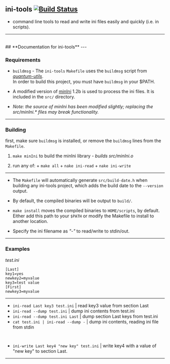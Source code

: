 ## ini-tools [![Build Status](https://travis-ci.org/patinthehat/ini-tools.svg?branch=master)](https://travis-ci.org/patinthehat/ini-tools)
  - command line tools to read and write ini files easily and quickly (i.e. in scripts).

----
<br>
## **Documentation for ini-tools**
---

### Requirements

  + `buildmsg` - The `ini-tools` `Makefile` uses the `buildmsg` script from _[quantum-utils](https://github.com/patinthehat/quantum-utils)_.  
      In order to build this project, you must have `buildmsg` in your $PATH. 


  + A modified version of [minIni](https://code.google.com/p/minini/) 1.2b is used to process the ini files.  It is included in the `src/` directory. 

  + _Note: the source of minIni has been modified slightly; replacing the src/minIni.* files may break functionality._

---

### Building

first, make sure `buildmsg` is installed, or remove the `buildmsg` lines from the `Makefile`.

  1. `make minIni` to build the minIni library - _builds src/minIni.o_

  1.  run any of:
    + `make all`
    + `nake ini-read`
    + `nake ini-write`

---

 + The `Makefile` will automatically generate `src/build-date.h` when building any ini-tools project, which adds the build date to the `--version` output.

 + By default, the compiled binaries will be output to `build/`.

 + `make install` moves the compiled binaries to `HOME/scripts`, by default.  Either add this path to your `$PATH` or modify the Makefile to install to another location.

 + Specify the ini filename as _"-"_ to read/write to stdin/out.

---

### Examples
  _test.ini_

```
[Last]
key1=yes
newkey2=myvalue
key3=test value
[First]
newkey3=myvalue
```

---


  + `ini-read Last key3 test.ini`       | read key3 value from section Last
  + `ini-read --dump test.ini`          | dump ini contents from test.ini 
  + `ini-read --dump test.ini Last`     | dump section Last keys from test.ini
  + `cat test.ini | ini-read --dump -`  | dump ini contents, reading ini file from stdin

` `

  + `ini-write Last key4 "new key" test.ini` | write key4 with a value of "new key" to section Last.


---

